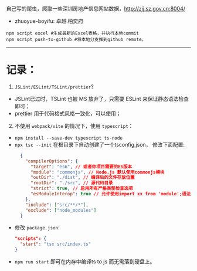 
自己写的爬虫，爬取一些深圳房地产信息网站数据，http://zjj.sz.gov.cn:8004/

+ zhuoyue-boyifu: 卓越.柏奕府

```shell
npm script excel #生成最新的Excel表格，并执行本地commit
npm script push-to-github #将本地分支推到github remote。
```
---
<h1>记录：</h1>

1. `JSLint/ESLint/TSLint/prettier`?
  + JSLint已过时，TSLint 也被 MS 放弃了，只需要 ESLint 来保证静态语法检查即可；
  + prettier 用于代码格式风格一致化，可以使用；
2. 不使用 `webpack/vite` 的情况下，使用 `typescript`：
  + `npm install --save-dev typescript ts-node`
  + `npx tsc --init` 在根目录下自动创建了一个tsconfig.json， 修改下面配置: 
    ```json
      {
        "compilerOptions": {
          "target": "es6", // 或者你项目需要的ES版本
          "module": "commonjs", // Node.js 默认使用commonjs模块
          "outDir": "./dist", // 编译后的文件存放位置
          "rootDir": "./src", // 源代码目录
          "strict": true, // 启用所有严格类型检查选项
          "esModuleInterop": true // 允许使用import xx from 'module';语法
        },
        "include": ["src/**/*"],
        "exclude": ["node_modules"]
      }
    ```
  + 修改 `package.json`:
    ```json
    "scripts": {
      "start": "tsx src/index.ts"
    }
    ```
  + `npm run start` 即可在内存中编译ts to js 而无需落到硬盘上。
